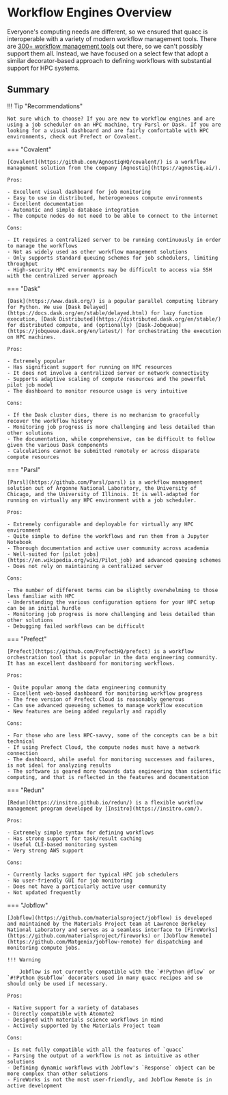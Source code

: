 # Workflow Engines Overview

Everyone's computing needs are different, so we ensured that quacc is interoperable with a variety of modern workflow management tools. There are [300+ workflow management tools](https://workflows.community/systems) out there, so we can't possibly support them all. Instead, we have focused on a select few that adopt a similar decorator-based approach to defining workflows with substantial support for HPC systems.

## Summary

!!! Tip "Recommendations"

    Not sure which to choose? If you are new to workflow engines and are using a job scheduler on an HPC machine, try Parsl or Dask. If you are looking for a visual dashboard and are fairly comfortable with HPC environments, check out Prefect or Covalent.

=== "Covalent"

    [Covalent](https://github.com/AgnostiqHQ/covalent/) is a workflow management solution from the company [Agnostiq](https://agnostiq.ai/).

    Pros:

    - Excellent visual dashboard for job monitoring
    - Easy to use in distributed, heterogeneous compute environments
    - Excellent documentation
    - Automatic and simple database integration
    - The compute nodes do not need to be able to connect to the internet

    Cons:

    - It requires a centralized server to be running continuously in order to manage the workflows
    - Not as widely used as other workflow management solutions
    - Only supports standard queuing schemes for job schedulers, limiting throughput
    - High-security HPC environments may be difficult to access via SSH with the centralized server approach

=== "Dask"

    [Dask](https://www.dask.org/) is a popular parallel computing library for Python. We use [Dask Delayed](https://docs.dask.org/en/stable/delayed.html) for lazy function execution, [Dask Distributed](https://distributed.dask.org/en/stable/) for distributed compute, and (optionally) [Dask-Jobqueue](https://jobqueue.dask.org/en/latest/) for orchestrating the execution on HPC machines.

    Pros:

    - Extremely popular
    - Has significant support for running on HPC resources
    - It does not involve a centralized server or network connectivity
    - Supports adaptive scaling of compute resources and the powerful pilot job model
    - The dashboard to monitor resource usage is very intuitive

    Cons:

    - If the Dask cluster dies, there is no mechanism to gracefully recover the workflow history
    - Monitoring job progress is more challenging and less detailed than other solutions
    - The documentation, while comprehensive, can be difficult to follow given the various Dask components
    - Calculations cannot be submitted remotely or across disparate compute resources

=== "Parsl"

    [Parsl](https://github.com/Parsl/parsl) is a workflow management solution out of Argonne National Laboratory, the University of Chicago, and the University of Illinois. It is well-adapted for running on virtually any HPC environment with a job scheduler.

    Pros:

    - Extremely configurable and deployable for virtually any HPC environment
    - Quite simple to define the workflows and run them from a Jupyter Notebook
    - Thorough documentation and active user community across academia
    - Well-suited for [pilot jobs](https://en.wikipedia.org/wiki/Pilot_job) and advanced queuing schemes
    - Does not rely on maintaining a centralized server

    Cons:

    - The number of different terms can be slightly overwhelming to those less familiar with HPC
    - Understanding the various configuration options for your HPC setup can be an initial hurdle
    - Monitoring job progress is more challenging and less detailed than other solutions
    - Debugging failed workflows can be difficult

=== "Prefect"

    [Prefect](https://github.com/PrefectHQ/prefect) is a workflow orchestration tool that is popular in the data engineering community. It has an excellent dashboard for monitoring workflows.

    Pros:

    - Quite popular among the data engineering community
    - Excellent web-based dashboard for monitoring workflow progress
    - The free version of Prefect Cloud is reasonably generous
    - Can use advanced queueing schemes to manage workflow execution
    - New features are being added regularly and rapidly

    Cons:

    - For those who are less HPC-savvy, some of the concepts can be a bit technical
    - If using Prefect Cloud, the compute nodes must have a network connection
    - The dashboard, while useful for monitoring successes and failures, is not ideal for analyzing results
    - The software is geared more towards data engineering than scientific computing, and that is reflected in the features and documentation

=== "Redun"

    [Redun](https://insitro.github.io/redun/) is a flexible workflow management program developed by [Insitro](https://insitro.com/).

    Pros:

    - Extremely simple syntax for defining workflows
    - Has strong support for task/result caching
    - Useful CLI-based monitoring system
    - Very strong AWS support

    Cons:

    - Currently lacks support for typical HPC job schedulers
    - No user-friendly GUI for job monitoring
    - Does not have a particularly active user community
    - Not updated frequently

=== "Jobflow"

    [Jobflow](https://github.com/materialsproject/jobflow) is developed and maintained by the Materials Project team at Lawrence Berkeley National Laboratory and serves as a seamless interface to [FireWorks](https://github.com/materialsproject/fireworks) or [Jobflow Remote](https://github.com/Matgenix/jobflow-remote) for dispatching and monitoring compute jobs.

    !!! Warning

        Jobflow is not currently compatible with the `#!Python @flow` or `#!Python @subflow` decorators used in many quacc recipes and so should only be used if necessary.

    Pros:

    - Native support for a variety of databases
    - Directly compatible with Atomate2
    - Designed with materials science workflows in mind
    - Actively supported by the Materials Project team

    Cons:

    - Is not fully compatible with all the features of `quacc`
    - Parsing the output of a workflow is not as intuitive as other solutions
    - Defining dynamic workflows with Jobflow's `Response` object can be more complex than other solutions
    - FireWorks is not the most user-friendly, and Jobflow Remote is in active development
